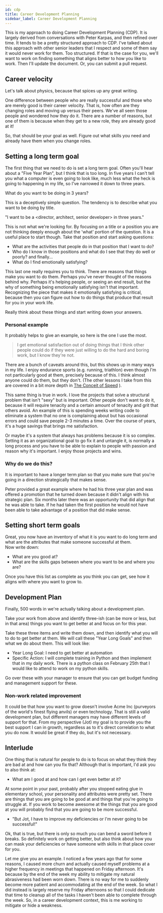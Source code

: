 ```yaml
---
id: cdp 
title: Career Development Planning
sidebar_label: Career Development Planning
---
```


This is my approach to doing Career Development Planning (CDP).  It is largely derived from conversations with Peter Karpas, and then refined over time.  It tends to be a pretty structured approach to CDP.  I've talked about this approach with other senior leaders that I respect and some of them say it would never work for them.  Too structured.  If that is the case for you, we'll want to work on finding something that aligns better to how you like to work.  Then I'll update the document. Or, you can submit a pull request.

## Career velocity
Let's talk about physics, because that spices up any great writing.

One difference between people who are really successful and those who are merely good is their career velocity.  That is, how often are they changing roles and moving up versus their peers.  We've all seen those people and wondered how they do it.  There are a number of reasons, but one of them is because when they get to a new role, they are already good at it!  

So, that should be your goal as well.  Figure out what skills you need and already have them when you change roles.

## Setting a long term goal
The first thing that we need to do is set a long term goal.  Often you'll hear about a "Five Year Plan", but I think that is too long.  In five years I can't tell you what a computer is even going to look like, much less what the heck is going to happening in my life, so I've narrowed it down to three years.  

What do you want to be doing in 3 years?

This is a deceptively simple question.  The tendency is to describe what you want to be doing by title.  

"I want to be a <director, architect, senior developer> in three years."

This is not what we're looking for.  By focusing on a title or a position you are not thinking deeply enough about the 'what' portion of the question.   It is a useful place to start though.  Take that position and start asking questions:
* What are the activities that people do in that position that I want to do?
* Who do I know in those positions and what do I see that they do well or poorly?
and finally...
* What do I find emotionally satisfying?

This last one really requires you to think.  There are reasons that things make you want to do them.  Perhaps you've never thought of the reasons behind why.  Perhaps it's helping people, or seeing an end result, but the why of something being emotionally satisfying isn't that important.  Recognizing the piece that makes it emotionally satisfying is critical, because then you can figure out how to do things that produce that result for you in your work life.

Really think about these things and start writing down your answers.

### Personal example

It probably helps to give an example, so here is the one I use the most.

> I get emotional satisfaction out of doing things that I think other people could do if they were just willing to do the hard and boring work, but I know they're not.

There are a bunch of caveats around this, but this shows up in many ways in my life.  I enjoy endurance sports (e.g. running, triathlon) even though I'm not particularly good at them, precisely because of this.  I think almost anyone could do them, but they don't.  (The other lessons I take from this are covered in a bit more depth in [The Conceit of Speed](conceit-of-speed.md) ).

This same thing is true in work.  I love the projects that solve a structural problem that isn't "sexy" but is important.  Other people don't want to do it, because it will require tenacity and a certain amount of tenacity and grit that others avoid.  An example of this is spending weeks writing code to eliminate a system that no one is complaining about but has occasional errors and could save people 2-3 minutes a time.  Over the course of years, it's a huge savings that brings me satisfaction.

Or maybe it's a system that always has problems because it is so complex.  Setting it as an organizational goal to go fix it and untangle it, is normally a long process and you have to be able to explain to people with passion and reason why it's important.  I enjoy those projects and wins.

### Why do we do this?
It is important to have a longer term plan so that you make sure that you're going in a direction strategically that makes sense.  

Peter provided a great example where he had his three year plan and was offered a promotion that he turned down because it didn't align with his strategic plan.  Six months later there was an opportunity that did align that he was able to take.  If he had taken the first position he would not have been able to take advantage of a position that did make sense.

## Setting short term goals

Great, you now have an inventory of what it is you want to do long term and what are the attributes that make someone successful at them.  
Now write down:
* What are you good at?
* What are the skills gaps between where you want to be and where you are?

Once you have this list as complete as you think you can get, see how it aligns with where you want to grow to.

## Development Plan

Finally, 500 words in we're actually talking about a development plan.

Take your work from above and identify three-ish (can be more or less, but in that area) things you want to get better at and focus on for this year.

Take these three items and write them down, and then identify what you will to do to get better at them.   We will call these "Year Long Goals" and then what we do about them. This will look like:

* Year Long Goal: I need to get better at automation
* Specific Action:  I will complete training in Python and then implement that in my daily work.  There is a python class on February 25th that I would like to attend to work on my python skills.

Go over these with your manager to ensure that you can get budget funding and management support for these.

### Non-work related improvement
It could be that how you want to grow doesn't involve Acme Inc (purveyors of the world's finest flying anvils)  or even technology.  That is still a valid development plan, but different managers may have different levels of support for that.
From my perspective (Jot) my goal is to provide you the best support I can in growth, regardless as to it's direct correlation to what you do now.  It would be great if they do, but it's not necessary.

## Interlude
One thing that is natural for people to do is to focus on what they think they are bad at and how can you fix that?  Although that is important, I'd ask you to also think at:

* What am I good at and how can I get even better at it?

At some point in your past, probably after you stopped eating glue in elementary school, your personality and attributes were pretty set.  There are things that you are going to be good at and things that you're going to struggle at.  If you work to become awesome at the things that you are good at you will probably find that you are going to be more successful.

* "But Jot, I have to improve my deficiencies or I'm never going to be successful!"

Ok, that is true, but there is only so much you can bend a sword before it breaks.  So definitely work on getting better, but also think about how you can mask your deficiencies or have someone with skills in that place cover for you.

Let me give you an example.  I noticed a few years ago that for some reasons, I caused more churn and actually caused myself problems at a higher frequency in meetings that happened on Friday afternoon.  It's because by the end of the week my ability to mitigate my natural abrasiveness had been worn down.  There is no way for me to suddenly become more patient and accommodating at the end of the week.  So what I did instead is largely reserve my Friday afternoons so that I could dedicate that time to cleanup all of the tasks I haven't been able to complete through the week.  So, in a career development context, this is me working to mitigate or hide a weakness.
